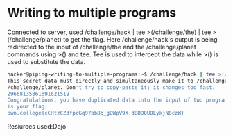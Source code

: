 # Writing to multiple programs
Connected to server, used /challenge/hack | tee >(/challenge/the) | tee >(/challenge/planet) to get the flag. Here /challenge/hack's output is being redirected to the input of /challenge/the and the /challenge/planet commands
using >() and tee. Tee is used to intercept the data while >() is used to substitute the data.
```bash
hacker@piping~writing-to-multiple-programs:~$ /challenge/hack | tee >(/challenge/the) | tee >(/challenge/planet)
This secret data must directly and simultaneously make it to /challenge/the and
/challenge/planet. Don't try to copy-paste it; it changes too fast.
29668135861691621519
Congratulations, you have duplicated data into the input of two programs! Here
is your flag:
pwn.college{cCHtzCZ3fpcGq97bb8q_gDWpV9X.dBDO0UDLykjN0czW}
```
Resiurces used:Dojo

